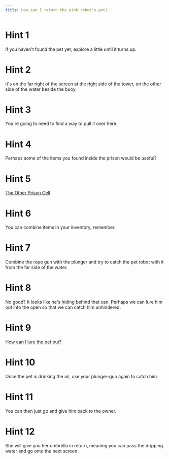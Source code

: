 ```yaml
---
title: How can I return the pink robot's pet?
---
```

# Hint 1
If you haven't found the pet yet, explore a little until it turns up.

# Hint 2
It's on the far right of the screen at the right side of the tower, on the other side of the water beside the buoy.

# Hint 3
You're going to need to find a way to pull it over here.

# Hint 4
Perhaps some of the items you found inside the prison would be useful?

# Hint 5
[The Other Prison Cell][373]

# Hint 6
You can combine items in your inventory, remember.

# Hint 7
Combine the rope gun with the plunger and try to catch the pet robot with it from the far side of the water.

# Hint 8
No good? It looks like he's hiding behind that can. Perhaps we can lure him out into the open so that we can catch him unhindered.

# Hint 9
[How can I lure the pet out?][445]

# Hint 10
Once the pet is drinking the oil, use your plunger-gun again to catch him.

# Hint 11
You can then just go and give him back to the owner.

# Hint 12
She will give you her umbrella in return, meaning you can pass the dripping water and go onto the next screen.

<!-- INTERNAL LINKS -->
[373]: /00373/index.md
[445]: /00420/00422/00445/index.md
